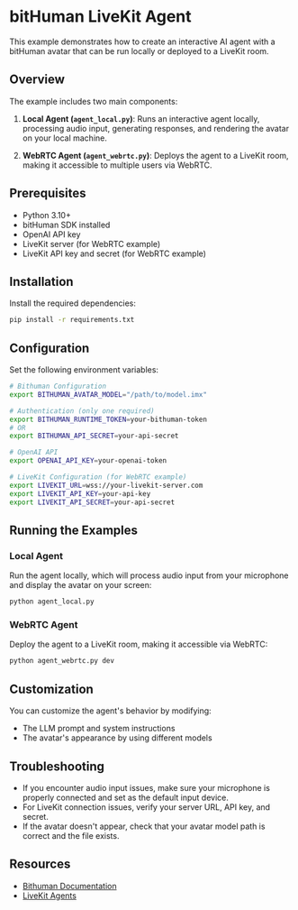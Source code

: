 # bitHuman LiveKit Agent

This example demonstrates how to create an interactive AI agent with a bitHuman avatar that can be run locally or deployed to a LiveKit room.

## Overview

The example includes two main components:

1. **Local Agent (`agent_local.py`)**: Runs an interactive agent locally, processing audio input, generating responses, and rendering the avatar on your local machine.

2. **WebRTC Agent (`agent_webrtc.py`)**: Deploys the agent to a LiveKit room, making it accessible to multiple users via WebRTC.

## Prerequisites

- Python 3.10+
- bitHuman SDK installed
- OpenAI API key
- LiveKit server (for WebRTC example)
- LiveKit API key and secret (for WebRTC example)

## Installation

Install the required dependencies:

```bash
pip install -r requirements.txt
```

## Configuration

Set the following environment variables:

```bash
# Bithuman Configuration
export BITHUMAN_AVATAR_MODEL="/path/to/model.imx"

# Authentication (only one required)
export BITHUMAN_RUNTIME_TOKEN=your-bithuman-token
# OR
export BITHUMAN_API_SECRET=your-api-secret

# OpenAI API
export OPENAI_API_KEY=your-openai-token

# LiveKit Configuration (for WebRTC example)
export LIVEKIT_URL=wss://your-livekit-server.com
export LIVEKIT_API_KEY=your-api-key
export LIVEKIT_API_SECRET=your-api-secret
```

## Running the Examples

### Local Agent

Run the agent locally, which will process audio input from your microphone and display the avatar on your screen:

```bash
python agent_local.py
```

### WebRTC Agent

Deploy the agent to a LiveKit room, making it accessible via WebRTC:

```bash
python agent_webrtc.py dev
```

## Customization

You can customize the agent's behavior by modifying:

- The LLM prompt and system instructions
- The avatar's appearance by using different models

## Troubleshooting

- If you encounter audio input issues, make sure your microphone is properly connected and set as the default input device.
- For LiveKit connection issues, verify your server URL, API key, and secret.
- If the avatar doesn't appear, check that your avatar model path is correct and the file exists.

## Resources

- [Bithuman Documentation](https://docs.bithuman.io)
- [LiveKit Agents](https://github.com/livekit/agents)


